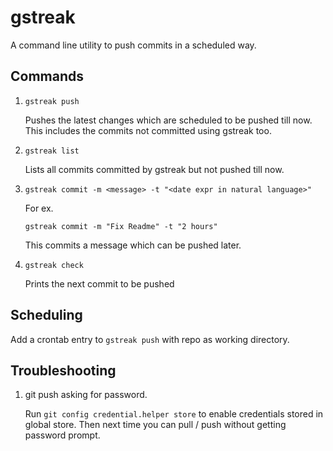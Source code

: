 # gstreak
A command line utility to push commits in a scheduled way.

## Commands

1. `gstreak push`
   
   Pushes the latest changes which are scheduled to be pushed till now. 
This includes the commits not committed using gstreak too.

2.  `gstreak list`

    Lists all commits committed by gstreak but not pushed till now.
   
3. `gstreak commit -m <message> -t "<date expr in natural language>"`

   For ex.
   
   `gstreak commit -m "Fix Readme" -t "2 hours"`
   
   This commits a message which can be pushed later.
   
4. `gstreak check`
    
   Prints the next commit to be pushed
   
## Scheduling
 
Add a crontab entry to `gstreak push` with repo as working directory.

## Troubleshooting

1. git push asking for password.
    
    Run `git config credential.helper store` to enable credentials stored in global store.
    Then next time you can pull / push without getting password prompt.
    